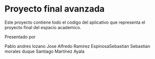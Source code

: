 # Proyecto final avanzada

Este proyecto contiene todo el codigo del aplicativo que representa el proyecto final del espacio academico.

Presentado por 

Pablo andres lozano 
Jose Alfredo Ramírez EspinosaSebastian 
Sebastian morales duque
Santiago Martínez Ayala
